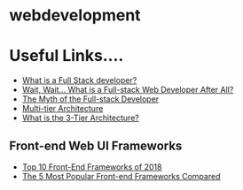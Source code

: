 # webdevelopment
<h1>Useful Links....</h1>
<ul>  
<li><a href = "https://www.laurencegellert.com/2012/08/what-is-a-full-stack-developer/" target = "_blank">What is a Full Stack developer?</a></li>

<li><a href = "https://edward-designer.com/web/full-stack-web-developer/" target = "_blank">Wait, Wait… What is a Full-stack Web Developer After All?</a></li>

<li><a href = "https://www.andyshora.com/full-stack-developers.html" target = "_blank">The Myth of the Full-stack Developer</a></li>

<li>
<a href = "https://en.wikipedia.org/wiki/Multitier_architecture" target = "_blank">Multi-tier Architecture</a>
</li>
<li>
<a href = "http://www.tonymarston.net/php-mysql/3-tier-architecture.html" target = "_blank">What is the 3-Tier Architecture?</a>
</li>
</ul> 

<h2>Front-end Web UI Frameworks</h2>
<ul>
<li>
<a href = "https://www.keycdn.com/blog/front-end-frameworks/">Top 10 Front-End Frameworks of 2018</a>
</li>
<li>
<a href = "https://www.sitepoint.com/most-popular-frontend-frameworks-compared/">The 5 Most Popular Front-end Frameworks Compared</a>
</li>
</ul>